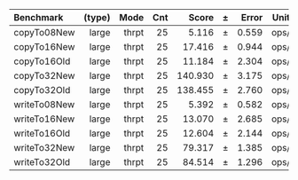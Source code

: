 Benchmark | (type) | Mode | Cnt | Score | ± | Error | Units
:---------|-------:|-----:|----:|------:|---|------:|-----:
copyTo08New | large | thrpt | 25 | 5.116 | ± | 0.559 | ops/s
copyTo16New | large | thrpt | 25 | 17.416 | ± | 0.944 | ops/s
copyTo16Old | large | thrpt | 25 | 11.184 | ± | 2.304 | ops/s
copyTo32New | large | thrpt | 25 | 140.930 | ± | 3.175 | ops/s
copyTo32Old | large | thrpt | 25 | 138.455 | ± | 2.760 | ops/s
writeTo08New | large | thrpt | 25 | 5.392 | ± | 0.582 | ops/s
writeTo16New | large | thrpt | 25 | 13.070 | ± | 2.685 | ops/s
writeTo16Old | large | thrpt | 25 | 12.604 | ± | 2.144 | ops/s
writeTo32New | large | thrpt | 25 | 79.317 | ± | 1.385 | ops/s
writeTo32Old | large | thrpt | 25 | 84.514 | ± | 1.296 | ops/s

